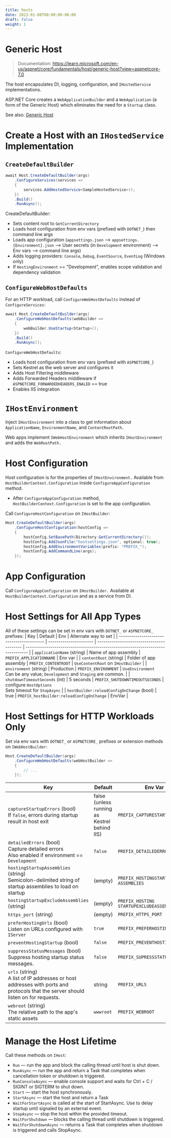 ```yaml
---
title: hosts
date: 2023-01-08T00:00:00-06:00
draft: false
weight: 1
---
```


# Generic Host
> Documentation: https://learn.microsoft.com/en-us/aspnet/core/fundamentals/host/generic-host?view=aspnetcore-7.0

The host encapsulates DI, logging, configuration, and `IHostedService` implementations.

ASP.NET Core creates a `WebApplicationBuilder` and a `WebApplication` (a form of the Generic Host) which eliminates the need for a `Startup` class.

See also:  [Generic Host](../../../_net/generic-host)

# Create a Host with an `IHostedService` Implementation
## `CreateDefaultBuilder`
```cs
await Host.CreateDefaultBuilder(args)
    .ConfigureServices(services =>
    {
        services.AddHostedService<SampleHostedService>();
    })
    .Build()
    .RunAsync();
```
CreateDefaultBuilder:
- Sets content root to `GetCurrentDirectory`
- Loads host configuration from env vars (prefixed with `DOTNET_`) then command line args
- Loads app configuration (`appsettings.json` —> `appsettings.{Environment}.json` —> User secrets (in `Development` environment) —> Env vars —> command line args)
- Adds logging providers:  `Console`, `Debug`, `EventSource`, `EventLog` (Windows only)
- If `HostingEnvironment` == "Development", enables scope validation and dependency validation

## `ConfigureWebHostDefaults`
For an HTTP workload, call `ConfigureWebHostDefaults` instead of `ConfigureServices`:
```cs
await Host.CreateDefaultBuilder(args)
    .ConfigureWebHostDefaults(webBuilder =>
    {
        webBuilder.UseStartup<Startup>();
    })
    .Build()
    .RunAsync();
```
`ConfigureWebHostDefaults`:
- Loads host configuration from env vars (prefixed with `ASPNETCORE_`) 
- Sets Kestrel as the web server and configures it
- Adds Host Filtering middleware
- Adds Forwarded Headers middleware if `ASPNETCORE_FORWARDEDHEADERS_ENALED` == true
- Enables IIS integration

# `IHostEnvironment`
Inject `IHostEnvironment` into a class to get information about `ApplicationName`, `EnvironmentName`, and `ContentRootPath.`

Web apps implement `IWebHostEnvironment` which inherits `IHostEnvironment` and adds the `WebRootPath.`

# Host Configuration
Host configuration is for the properties of `IHostEnvironment.`
Available from `HostBuilderContext.Configuration` inside `ConfigureAppConfiguration` method.
- After `ConfigureAppConfiguration` method, `HostBuilderContext.Configuration` is set to the app configuration.

Call `ConfigureHostConfiguration` on `IHostBuilder`:
```cs
Host.CreateDefaultBuilder(args)
    .ConfigureHostConfiguration(hostConfig =>
    {
        hostConfig.SetBasePath(Directory.GetCurrentDirectory());
        hostConfig.AddJsonFile("hostsettings.json", optional: true);
        hostConfig.AddEnvironmentVariables(prefix: "PREFIX_");
        hostConfig.AddCommandLine(args);
    });
```
# App Configuration
Call `ConfigureAppConfiguration` on `IHostBuilder.` Available at `HostBuilderContext.Configuration` and as a service from DI.

# Host Settings for All App Types
All of these settings can be set in env vars with `DOTNET_` or `ASPNETCORE_` prefixes:
| Key                                       | Default                | Env                                       | Alternate way to set                                                            |
| ----------------------------------------- | ---------------------- | ----------------------------------------- | ------------------------------------------------------------------------------- |
| `applicationName` (string)                | Name of app assembly   | `PREFIX_APPLICATIONNAME`                  | Env var                                                                         |
| `contentRoot` (string)                    | Folder of app assembly | `PREFIX_CONTENTROOT`                      | `UseContentRoot` on `IHostBuilder`                                              |
| `environment` (string)                    | Production             | `PREFIX_ENVIRONMENT`                      | `UseEnvironment` <br> Can be any value; `Development` and `Staging` are common. |
| `shutdownTimeoutSeconds` (int)            | 5 seconds              | `PREFIX_SHUTDOWNTIMEOUTSECONDS`           | configure `HostOptions` <br> Sets timeout for `StopAsync`                       |
| `hostBuilder:reloadConfigOnChange` (bool) | true                   | `PREFIX_hostBuilder:reloadConfigOnChange` | EnvVar                                                                          |

# Host Settings for HTTP Workloads Only
Set via env vars with `DOTNET_` or `ASPNETCORE_` prefixes or extension methods on `IWebHostBuilder`:  

```cs
Host.CreateDefaultBuilder(args)
    .ConfigureWebHostDefaults(webHostBuilder =>
    {
        // ...
    });
```

| Key                                                                                                                                    | Default                                         | Env Var                                        | Alternate way to set                                                                               |
| -------------------------------------------------------------------------------------------------------------------------------------- | ----------------------------------------------- | ---------------------------------------------- | -------------------------------------------------------------------------------------------------- |
| `captureStartupErrors` (bool)<br>If `false`, errors during startup result in host exit                                                 | false<br>(unless running as Kestrel behind IIS) | `PREFIX_CAPTURESTARTUPERRORS`                  | `webBuilder.CaptureStartupErrors();`                                                               |
| `detailedErrors` (bool)<br>Capture detailed errors<br>Also enabled if environment == `Development`                                     | `false`                                         | `PREFIX_DETAILEDERRORS`                        | `webBuilder.UseSetting(WebHostDefaults.DetailedErrors Key, "true");`                               |
| `hostingStartupAssemblies` (string)<br>Semicolon-delimited string of startup assemblies to load on startup                             | (empty)                                         | `PREFIX_HOSTINGSTARTUP`<br>`ASSEMBLIES`        | `webBuilder.UseSetting(WebHostDefaults.HostingStartupAssembliesKey, "assembly1;assembly2");`       |
| `hostingStartupExcludeAssemblies` (string)                                                                                             | (empty)                                         | `PREFIX_HOSTING`<br>`STARTUPEXCLUDEASSEMBLIES` | `webBuilder.UseSetting(WebHostDefaults.HostingStartupExcludeAssembliesKey "assembly1;assembly2");` |
| `https_port` (string)                                                                                                                  | (empty)                                         | `PREFIX_HTTPS_PORT`                            | `webBuilder.UseSetting("https_port", "8080");`                                                     |
| `preferHostingUrls` (bool)<br>Listen on URLs configured with `IServer`                                                                 | `true`                                          | `PREFIX_PREFERHOSTINGURLs`                     | `webBuilder.PreferHostingUrls(true);`                                                              |
| `preventHostingStartup` (bool)                                                                                                         | `false`                                         | `PREFIX_PREVENTHOSTINGSTARTUP`                 | `webBuilder.UseSetting(WebHostDefaults.PreventHostingStartupKey, "true");`                         |
| `suppressStatusMessages` (bool)<br>Suppress hosting startup status messages.                                                           | `false`                                         | `PREFIX_SUPRESSSTATUSMESSAGES`                 | `webBuilder.UseSetting(WebHostDefaults.SuppressStatusMessagesKey, "true");`                        |
| `urls` (string)<br>A list of IP addresses or host addresses with ports and<br>protocols that the server should listen on for requests. | string                                          | `PREFIX_URLS`                                  | `webBuilder.UseUrls("https://*:5000;http://localhost:5001;…");`                                    |
| `webroot` (string)<br>The relative path to the app's static assets                                                                     | `wwwroot`                                       | `PREFIX_WEBROOT`                               | `webBuilder.UseWebRoot("public");`                                                                 |


# Manage the Host Lifetime
Call these methods on `IHost`:
- `Run` — run the app and block the calling thread until host is shut down.
- `RunAsync` — run the app and return a Task that completes when cancellation token or shutdown is triggered.
- `RunConsoleAsync` — enable console support and waits for Ctrl + C / SIGINT or SIGTERM to shut down.
- `Start` — start the host synchronously.
- `StartAsync` — start the host and return a Task
 - `WaitForStartAsync` is called at the start of StartAsync.  Use to delay startup until signaled by an external event.
- `StopAsync` — stop the host within the provided timeout.
- `WaitForShutdown` — blocks the calling thread until shutdown is triggered.
- `WaitForShutdownAsync` — returns a Task that completes when shutdown is triggered and calls StopAsync.
